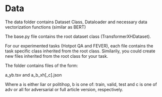
# Data 
The data folder contains Dataset Class, Dataloader and necessary data vectorization functions (similar as BERT)

The base.py file contains the root dataset class (TransformerXHDataset).

For our experimented tasks (Hotpot QA and FEVER), each file contains the task specific class inherited from the root class. Similarily, you could create new files inherited from the root class for your task.

The folder contains files of the form:

a_yb.tsv
and
a_b_xh[_c].json

Where a is either liar or politihop, b is one of: train, valid, test and c is one of adv or all for adversarial or full article version, respectively.
